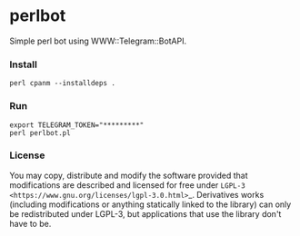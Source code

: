 # perlbot

Simple perl bot using WWW::Telegram::BotAPI.

### Install

```
perl cpanm --installdeps .
```

### Run

```
export TELEGRAM_TOKEN="*********"
perl perlbot.pl
```

### License

You may copy, distribute and modify the software provided that modifications are described and licensed for free under `LGPL-3 <https://www.gnu.org/licenses/lgpl-3.0.html>`_. Derivatives works (including modifications or anything statically linked to the library) can only be redistributed under LGPL-3, but applications that use the library don't have to be.
